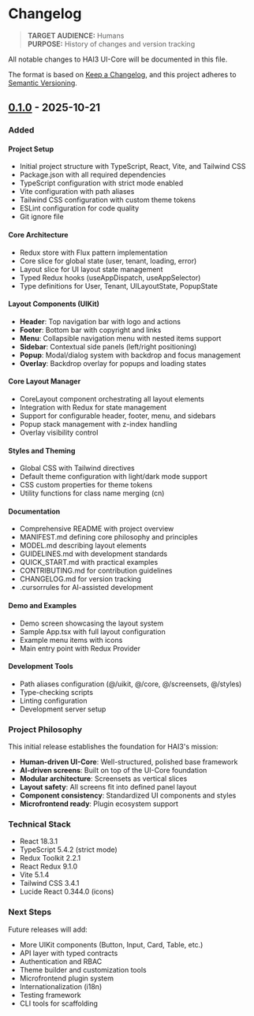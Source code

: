 # Changelog

> **TARGET AUDIENCE:** Humans  
> **PURPOSE:** History of changes and version tracking

All notable changes to HAI3 UI-Core will be documented in this file.

The format is based on [Keep a Changelog](https://keepachangelog.com/en/1.0.0/),
and this project adheres to [Semantic Versioning](https://semver.org/spec/v2.0.0.html).

## [0.1.0] - 2025-10-21

### Added

#### Project Setup
- Initial project structure with TypeScript, React, Vite, and Tailwind CSS
- Package.json with all required dependencies
- TypeScript configuration with strict mode enabled
- Vite configuration with path aliases
- Tailwind CSS configuration with custom theme tokens
- ESLint configuration for code quality
- Git ignore file

#### Core Architecture
- Redux store with Flux pattern implementation
- Core slice for global state (user, tenant, loading, error)
- Layout slice for UI layout state management
- Typed Redux hooks (useAppDispatch, useAppSelector)
- Type definitions for User, Tenant, UILayoutState, PopupState

#### Layout Components (UIKit)
- **Header**: Top navigation bar with logo and actions
- **Footer**: Bottom bar with copyright and links
- **Menu**: Collapsible navigation menu with nested items support
- **Sidebar**: Contextual side panels (left/right positioning)
- **Popup**: Modal/dialog system with backdrop and focus management
- **Overlay**: Backdrop overlay for popups and loading states

#### Core Layout Manager
- CoreLayout component orchestrating all layout elements
- Integration with Redux for state management
- Support for configurable header, footer, menu, and sidebars
- Popup stack management with z-index handling
- Overlay visibility control

#### Styles and Theming
- Global CSS with Tailwind directives
- Default theme configuration with light/dark mode support
- CSS custom properties for theme tokens
- Utility functions for class name merging (cn)

#### Documentation
- Comprehensive README with project overview
- MANIFEST.md defining core philosophy and principles
- MODEL.md describing layout elements
- GUIDELINES.md with development standards
- QUICK_START.md with practical examples
- CONTRIBUTING.md for contribution guidelines
- CHANGELOG.md for version tracking
- .cursorrules for AI-assisted development

#### Demo and Examples
- Demo screen showcasing the layout system
- Sample App.tsx with full layout configuration
- Example menu items with icons
- Main entry point with Redux Provider

#### Development Tools
- Path aliases configuration (@/uikit, @/core, @/screensets, @/styles)
- Type-checking scripts
- Linting configuration
- Development server setup

### Project Philosophy

This initial release establishes the foundation for HAI3's mission:
- **Human-driven UI-Core**: Well-structured, polished base framework
- **AI-driven screens**: Built on top of the UI-Core foundation
- **Modular architecture**: Screensets as vertical slices
- **Layout safety**: All screens fit into defined panel layout
- **Component consistency**: Standardized UI components and styles
- **Microfrontend ready**: Plugin ecosystem support

### Technical Stack

- React 18.3.1
- TypeScript 5.4.2 (strict mode)
- Redux Toolkit 2.2.1
- React Redux 9.1.0
- Vite 5.1.4
- Tailwind CSS 3.4.1
- Lucide React 0.344.0 (icons)

### Next Steps

Future releases will add:
- More UIKit components (Button, Input, Card, Table, etc.)
- API layer with typed contracts
- Authentication and RBAC
- Theme builder and customization tools
- Microfrontend plugin system
- Internationalization (i18n)
- Testing framework
- CLI tools for scaffolding

[0.1.0]: https://github.com/your-org/HAI3/releases/tag/v0.1.0
